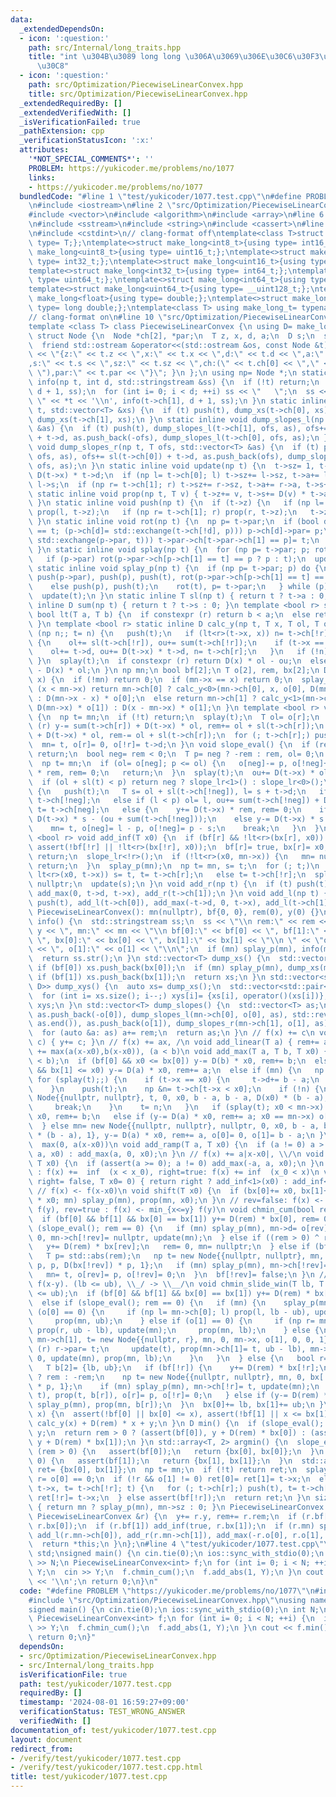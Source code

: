 ```yaml
---
data:
  _extendedDependsOn:
  - icon: ':question:'
    path: src/Internal/long_traits.hpp
    title: "int \u304B\u3089 long long \u306A\u3069\u306E\u30C6\u30F3\u30D7\u30EC\u30FC\
      \u30C8"
  - icon: ':question:'
    path: src/Optimization/PiecewiseLinearConvex.hpp
    title: src/Optimization/PiecewiseLinearConvex.hpp
  _extendedRequiredBy: []
  _extendedVerifiedWith: []
  _isVerificationFailed: true
  _pathExtension: cpp
  _verificationStatusIcon: ':x:'
  attributes:
    '*NOT_SPECIAL_COMMENTS*': ''
    PROBLEM: https://yukicoder.me/problems/no/1077
    links:
    - https://yukicoder.me/problems/no/1077
  bundledCode: "#line 1 \"test/yukicoder/1077.test.cpp\"\n#define PROBLEM \"https://yukicoder.me/problems/no/1077\"\
    \n#include <iostream>\n#line 2 \"src/Optimization/PiecewiseLinearConvex.hpp\"\n\
    #include <vector>\n#include <algorithm>\n#include <array>\n#line 6 \"src/Optimization/PiecewiseLinearConvex.hpp\"\
    \n#include <sstream>\n#include <string>\n#include <cassert>\n#line 2 \"src/Internal/long_traits.hpp\"\
    \n#include <cstdint>\n// clang-format off\ntemplate<class T>struct make_long{using\
    \ type= T;};\ntemplate<>struct make_long<int8_t>{using type= int16_t;};\ntemplate<>struct\
    \ make_long<uint8_t>{using type= uint16_t;};\ntemplate<>struct make_long<int16_t>{using\
    \ type= int32_t;};\ntemplate<>struct make_long<uint16_t>{using type= uint32_t;};\n\
    template<>struct make_long<int32_t>{using type= int64_t;};\ntemplate<>struct make_long<uint32_t>{using\
    \ type= uint64_t;};\ntemplate<>struct make_long<int64_t>{using type= __int128_t;};\n\
    template<>struct make_long<uint64_t>{using type= __uint128_t;};\ntemplate<>struct\
    \ make_long<float>{using type= double;};\ntemplate<>struct make_long<double>{using\
    \ type= long double;};\ntemplate<class T> using make_long_t= typename make_long<T>::type;\n\
    // clang-format on\n#line 10 \"src/Optimization/PiecewiseLinearConvex.hpp\"\n\
    template <class T> class PiecewiseLinearConvex {\n using D= make_long_t<T>;\n\
    \ struct Node {\n  Node *ch[2], *par;\n  T z, x, d, a;\n  D s;\n  size_t sz;\n\
    \  friend std::ostream &operator<<(std::ostream &os, const Node &t) { return os\
    \ << \"{z:\" << t.z << \",x:\" << t.x << \",d:\" << t.d << \",a:\" << t.a << \"\
    ,s:\" << t.s << \",sz:\" << t.sz << \",ch:(\" << t.ch[0] << \",\" << t.ch[1] <<\
    \ \"),par:\" << t.par << \"}\"; }\n };\n using np= Node *;\n static inline void\
    \ info(np t, int d, std::stringstream &ss) {\n  if (!t) return;\n  push(t), info(t->ch[0],\
    \ d + 1, ss);\n  for (int i= 0; i < d; ++i) ss << \"   \";\n  ss << \" \u25A0\
    \ \" << *t << '\\n', info(t->ch[1], d + 1, ss);\n }\n static inline void dump_xs(np\
    \ t, std::vector<T> &xs) {\n  if (t) push(t), dump_xs(t->ch[0], xs), xs.push_back(t->x),\
    \ dump_xs(t->ch[1], xs);\n }\n static inline void dump_slopes_l(np t, T ofs, std::vector<T>\
    \ &as) {\n  if (t) push(t), dump_slopes_l(t->ch[1], ofs, as), ofs+= sl(t->ch[1])\
    \ + t->d, as.push_back(-ofs), dump_slopes_l(t->ch[0], ofs, as);\n }\n static inline\
    \ void dump_slopes_r(np t, T ofs, std::vector<T> &as) {\n  if (t) push(t), dump_slopes_r(t->ch[0],\
    \ ofs, as), ofs+= sl(t->ch[0]) + t->d, as.push_back(ofs), dump_slopes_r(t->ch[1],\
    \ ofs, as);\n }\n static inline void update(np t) {\n  t->sz= 1, t->a= t->d, t->s=\
    \ D(t->x) * t->d;\n  if (np l= t->ch[0]; l) t->sz+= l->sz, t->a+= l->a, t->s+=\
    \ l->s;\n  if (np r= t->ch[1]; r) t->sz+= r->sz, t->a+= r->a, t->s+= r->s;\n }\n\
    \ static inline void prop(np t, T v) { t->z+= v, t->s+= D(v) * t->a, t->x+= v;\
    \ }\n static inline void push(np t) {\n  if (t->z) {\n   if (np l= t->ch[0]; l)\
    \ prop(l, t->z);\n   if (np r= t->ch[1]; r) prop(r, t->z);\n   t->z= 0;\n  }\n\
    \ }\n static inline void rot(np t) {\n  np p= t->par;\n  if (bool d= p->ch[1]\
    \ == t; (p->ch[d]= std::exchange(t->ch[!d], p))) p->ch[d]->par= p;\n  if ((t->par=\
    \ std::exchange(p->par, t))) t->par->ch[t->par->ch[1] == p]= t;\n  update(p);\n\
    \ }\n static inline void splay(np t) {\n  for (np p= t->par; p; rot(t), p= t->par)\n\
    \   if (p->par) rot(p->par->ch[p->ch[1] == t] == p ? p : t);\n  update(t);\n }\n\
    \ static inline void splay_p(np t) {\n  if (np p= t->par; p) do {\n    if (p->par)\
    \ push(p->par), push(p), push(t), rot(p->par->ch[p->ch[1] == t] == p ? p : t);\n\
    \    else push(p), push(t);\n    rot(t), p= t->par;\n   } while (p);\n  else push(t);\n\
    \  update(t);\n }\n static inline T sl(np t) { return t ? t->a : 0; }\n static\
    \ inline D sum(np t) { return t ? t->s : 0; }\n template <bool r> static inline\
    \ bool lt(T a, T b) {\n  if constexpr (r) return b < a;\n  else return a < b;\n\
    \ }\n template <bool r> static inline D calc_y(np t, T x, T ol, T ou) {\n  for\
    \ (np n;; t= n) {\n   push(t);\n   if (lt<r>(t->x, x)) n= t->ch[!r];\n   else\
    \ {\n    ol+= sl(t->ch[!r]), ou+= sum(t->ch[!r]);\n    if (t->x == x) break;\n\
    \    ol+= t->d, ou+= D(t->x) * t->d, n= t->ch[r];\n   }\n   if (!n) break;\n \
    \ }\n  splay(t);\n  if constexpr (r) return D(x) * ol - ou;\n  else return ou\
    \ - D(x) * ol;\n }\n np mn;\n bool bf[2];\n T o[2], rem, bx[2];\n D y;\n D calc_y(T\
    \ x) {\n  if (!mn) return 0;\n  if (mn->x == x) return 0;\n  splay_p(mn);\n  if\
    \ (x < mn->x) return mn->ch[0] ? calc_y<0>(mn->ch[0], x, o[0], D(mn->x) * o[0])\
    \ : D(mn->x - x) * o[0];\n  else return mn->ch[1] ? calc_y<1>(mn->ch[1], x, o[1],\
    \ D(mn->x) * o[1]) : D(x - mn->x) * o[1];\n }\n template <bool r> void slope_lr()\
    \ {\n  np t= mn;\n  if (!t) return;\n  splay(t);\n  T ol= o[r];\n  if constexpr\
    \ (r) y-= sum(t->ch[r]) + D(t->x) * ol, rem+= ol + sl(t->ch[r]);\n  else y+= sum(t->ch[r])\
    \ + D(t->x) * ol, rem-= ol + sl(t->ch[r]);\n  for (; t->ch[r];) push(t), t= t->ch[r];\n\
    \  mn= t, o[r]= 0, o[!r]= t->d;\n }\n void slope_eval() {\n  if (rem == 0 || !mn)\
    \ return;\n  bool neg= rem < 0;\n  T p= neg ? -rem : rem, ol= 0;\n  D ou= 0;\n\
    \  np t= mn;\n  if (ol= o[neg]; p <= ol) {\n   o[neg]-= p, o[!neg]+= p, y+= D(t->x)\
    \ * rem, rem= 0;\n   return;\n  }\n  splay(t);\n  ou+= D(t->x) * ol;\n  t= t->ch[neg];\n\
    \  if (ol + sl(t) < p) return neg ? slope_lr<1>() : slope_lr<0>();\n  for (;;)\
    \ {\n   push(t);\n   T s= ol + sl(t->ch[!neg]), l= s + t->d;\n   if (p < s) t=\
    \ t->ch[!neg];\n   else if (l < p) ol= l, ou+= sum(t->ch[!neg]) + D(t->x) * t->d,\
    \ t= t->ch[neg];\n   else {\n    y+= D(t->x) * rem, rem= 0;\n    if (neg) y+=\
    \ D(t->x) * s - (ou + sum(t->ch[!neg]));\n    else y-= D(t->x) * s - (ou + sum(t->ch[!neg]));\n\
    \    mn= t, o[neg]= l - p, o[!neg]= p - s;\n    break;\n   }\n  }\n }\n template\
    \ <bool r> void add_inf(T x0) {\n  if (bf[r] && !lt<r>(bx[r], x0)) return;\n \
    \ assert(!bf[!r] || !lt<r>(bx[!r], x0));\n  bf[r]= true, bx[r]= x0;\n  if (!mn)\
    \ return;\n  slope_lr<!r>();\n  if (!lt<r>(x0, mn->x)) {\n   mn= nullptr;\n  \
    \ return;\n  }\n  splay_p(mn);\n  np t= mn, s= t;\n  for (; t;)\n   if (push(t);\
    \ lt<r>(x0, t->x)) s= t, t= t->ch[r];\n   else t= t->ch[!r];\n  splay(s), s->ch[r]=\
    \ nullptr;\n  update(s);\n }\n void add_r(np t) {\n  if (t) push(t), add_r(t->ch[0]),\
    \ add_max(0, t->d, t->x), add_r(t->ch[1]);\n }\n void add_l(np t) {\n  if (t)\
    \ push(t), add_l(t->ch[0]), add_max(-t->d, 0, t->x), add_l(t->ch[1]);\n }\npublic:\n\
    \ PiecewiseLinearConvex(): mn(nullptr), bf{0, 0}, rem(0), y(0) {}\n std::string\
    \ info() {\n  std::stringstream ss;\n  ss << \"\\n rem:\" << rem << \", y:\" <<\
    \ y << \", mn:\" << mn << \"\\n bf[0]:\" << bf[0] << \", bf[1]:\" << bf[1] <<\
    \ \", bx[0]:\" << bx[0] << \", bx[1]:\" << bx[1] << \"\\n \" << \"o[0]:\" << o[0]\
    \ << \", o[1]:\" << o[1] << \"\\n\";\n  if (mn) splay_p(mn), info(mn, 0, ss);\n\
    \  return ss.str();\n }\n std::vector<T> dump_xs() {\n  std::vector<T> xs;\n \
    \ if (bf[0]) xs.push_back(bx[0]);\n  if (mn) splay_p(mn), dump_xs(mn, xs);\n \
    \ if (bf[1]) xs.push_back(bx[1]);\n  return xs;\n }\n std::vector<std::pair<T,\
    \ D>> dump_xys() {\n  auto xs= dump_xs();\n  std::vector<std::pair<T, D>> xys(xs.size());\n\
    \  for (int i= xs.size(); i--;) xys[i]= {xs[i], operator()(xs[i])};\n  return\
    \ xys;\n }\n std::vector<T> dump_slopes() {\n  std::vector<T> as;\n  if (mn) splay_p(mn),\
    \ as.push_back(-o[0]), dump_slopes_l(mn->ch[0], o[0], as), std::reverse(as.begin(),\
    \ as.end()), as.push_back(o[1]), dump_slopes_r(mn->ch[1], o[1], as);\n  else as.push_back(0);\n\
    \  for (auto &a: as) a+= rem;\n  return as;\n }\n // f(x) += c\n void add_const(D\
    \ c) { y+= c; }\n // f(x) += ax, /\n void add_linear(T a) { rem+= a; }\n //  f(x)\
    \ += max(a(x-x0),b(x-x0)), (a < b)\n void add_max(T a, T b, T x0) {\n  assert(a\
    \ < b);\n  if (bf[0] && x0 <= bx[0]) y-= D(b) * x0, rem+= b;\n  else if (bf[1]\
    \ && bx[1] <= x0) y-= D(a) * x0, rem+= a;\n  else if (mn) {\n   np t= mn;\n  \
    \ for (splay(t);;) {\n    if (t->x == x0) {\n     t->d+= b - a;\n     break;\n\
    \    }\n    push(t);\n    np &n= t->ch[t->x < x0];\n    if (!n) {\n     n= new\
    \ Node{{nullptr, nullptr}, t, 0, x0, b - a, b - a, D(x0) * (b - a), 1}, t= n;\n\
    \     break;\n    }\n    t= n;\n   }\n   if (splay(t); x0 < mn->x) y-= D(b) *\
    \ x0, rem+= b;\n   else if (y-= D(a) * x0, rem+= a; x0 == mn->x) o[1]+= b - a;\n\
    \  } else mn= new Node{{nullptr, nullptr}, nullptr, 0, x0, b - a, b - a, D(x0)\
    \ * (b - a), 1}, y-= D(a) * x0, rem+= a, o[0]= 0, o[1]= b - a;\n }\n // f(x) +=\
    \  max(0, a(x-x0))\n void add_ramp(T a, T x0) {\n  if (a != 0) a > 0 ? add_max(0,\
    \ a, x0) : add_max(a, 0, x0);\n }\n // f(x) += a|x-x0|, \\/\n void add_abs(T a,\
    \ T x0) {\n  if (assert(a >= 0); a != 0) add_max(-a, a, x0);\n }\n // right=false\
    \ : f(x) +=  inf  (x < x_0), right=true: f(x) += inf  (x_0 < x)\n void add_inf(bool\
    \ right= false, T x0= 0) { return right ? add_inf<1>(x0) : add_inf<0>(x0); }\n\
    \ // f(x) <- f(x-x0)\n void shift(T x0) {\n  if (bx[0]+= x0, bx[1]+= x0, y-= D(rem)\
    \ * x0; mn) splay_p(mn), prop(mn, x0);\n }\n // rev=false: f(x) <- min_{y<=x}\
    \ f(y), rev=true : f(x) <- min_{x<=y} f(y)\n void chmin_cum(bool rev= false) {\n\
    \  if (bf[0] && bf[1] && bx[0] == bx[1]) y+= D(rem) * bx[0], rem= 0;\n  else if\
    \ (slope_eval(); rem == 0) {\n   if (mn) splay_p(mn), mn->d= o[rev], o[!rev]=\
    \ 0, mn->ch[!rev]= nullptr, update(mn);\n  } else if ((rem > 0) ^ rev) {\n   assert(bf[rev]);\n\
    \   y+= D(rem) * bx[rev];\n   rem= 0, mn= nullptr;\n  } else if (bf[!rev]) {\n\
    \   T p= std::abs(rem);\n   np t= new Node{{nullptr, nullptr}, mn, 0, bx[!rev],\
    \ p, p, D(bx[!rev]) * p, 1};\n   if (mn) splay_p(mn), mn->ch[!rev]= t, update(mn);\n\
    \   mn= t, o[rev]= p, o[!rev]= 0;\n  }\n  bf[!rev]= false;\n }\n //  f(x) <- min_{lb<=y<=ub}\
    \ f(x-y). (lb <= ub), \\_/ -> \\__/\n void chmin_slide_win(T lb, T ub) {\n  assert(lb\
    \ <= ub);\n  if (bf[0] && bf[1] && bx[0] == bx[1]) y+= D(rem) * bx[0], rem= 0;\n\
    \  else if (slope_eval(); rem == 0) {\n   if (mn) {\n    splay_p(mn);\n    if\
    \ (o[0] == 0) {\n     if (np l= mn->ch[0]; l) prop(l, lb - ub), update(mn);\n\
    \     prop(mn, ub);\n    } else if (o[1] == 0) {\n     if (np r= mn->ch[1]; r)\
    \ prop(r, ub - lb), update(mn);\n     prop(mn, lb);\n    } else {\n     np r=\
    \ mn->ch[1], t= new Node{{nullptr, r}, mn, 0, mn->x, o[1], 0, 0, 1};\n     if\
    \ (r) r->par= t;\n     update(t), prop(mn->ch[1]= t, ub - lb), mn->d= o[0], o[1]=\
    \ 0, update(mn), prop(mn, lb);\n    }\n   }\n  } else {\n   bool r= rem > 0;\n\
    \   T b[2]= {lb, ub};\n   if (bf[!r]) {\n    y+= D(rem) * bx[!r];\n    T p= r\
    \ ? rem : -rem;\n    np t= new Node{{nullptr, nullptr}, mn, 0, bx[!r], p, p, D(bx[!r])\
    \ * p, 1};\n    if (mn) splay_p(mn), mn->ch[!r]= t, update(mn);\n    rem= 0, splay(mn=\
    \ t), prop(t, b[r]), o[r]= p, o[!r]= 0;\n   } else if (y-= D(rem) * b[r]; mn)\
    \ splay_p(mn), prop(mn, b[r]);\n  }\n  bx[0]+= lb, bx[1]+= ub;\n }\n D operator()(T\
    \ x) {\n  assert(!bf[0] || bx[0] <= x), assert(!bf[1] || x <= bx[1]);\n  return\
    \ calc_y(x) + D(rem) * x + y;\n }\n D min() {\n  if (slope_eval(); rem == 0) return\
    \ y;\n  return rem > 0 ? (assert(bf[0]), y + D(rem) * bx[0]) : (assert(bf[1]),\
    \ y + D(rem) * bx[1]);\n }\n std::array<T, 2> argmin() {\n  slope_eval();\n  if\
    \ (rem > 0) {\n   assert(bf[0]);\n   return {bx[0], bx[0]};\n  }\n  if (rem <\
    \ 0) {\n   assert(bf[1]);\n   return {bx[1], bx[1]};\n  }\n  std::array<T, 2>\
    \ ret= {bx[0], bx[1]};\n  np t= mn;\n  if (!t) return ret;\n  splay(t);\n  bool\
    \ r= o[0] == 0;\n  if (!r && o[1] != 0) ret[0]= ret[1]= t->x;\n  else if (ret[r]=\
    \ t->x, t= t->ch[!r]; t) {\n   for (; t->ch[r];) push(t), t= t->ch[r];\n   splay(t),\
    \ ret[!r]= t->x;\n  } else assert(bf[!r]);\n  return ret;\n }\n size_t size()\
    \ { return mn ? splay_p(mn), mn->sz : 0; }\n PiecewiseLinearConvex &operator+=(const\
    \ PiecewiseLinearConvex &r) {\n  y+= r.y, rem+= r.rem;\n  if (r.bf[0]) add_inf(false,\
    \ r.bx[0]);\n  if (r.bf[1]) add_inf(true, r.bx[1]);\n  if (r.mn) splay(r.mn),\
    \ add_l(r.mn->ch[0]), add_r(r.mn->ch[1]), add_max(-r.o[0], r.o[1], r.mn->x);\n\
    \  return *this;\n }\n};\n#line 4 \"test/yukicoder/1077.test.cpp\"\nusing namespace\
    \ std;\nsigned main() {\n cin.tie(0);\n ios::sync_with_stdio(0);\n int N;\n cin\
    \ >> N;\n PiecewiseLinearConvex<int> f;\n for (int i= 0; i < N; ++i) {\n  int\
    \ Y;\n  cin >> Y;\n  f.chmin_cum();\n  f.add_abs(1, Y);\n }\n cout << f.min()\
    \ << '\\n';\n return 0;\n}\n"
  code: "#define PROBLEM \"https://yukicoder.me/problems/no/1077\"\n#include <iostream>\n\
    #include \"src/Optimization/PiecewiseLinearConvex.hpp\"\nusing namespace std;\n\
    signed main() {\n cin.tie(0);\n ios::sync_with_stdio(0);\n int N;\n cin >> N;\n\
    \ PiecewiseLinearConvex<int> f;\n for (int i= 0; i < N; ++i) {\n  int Y;\n  cin\
    \ >> Y;\n  f.chmin_cum();\n  f.add_abs(1, Y);\n }\n cout << f.min() << '\\n';\n\
    \ return 0;\n}"
  dependsOn:
  - src/Optimization/PiecewiseLinearConvex.hpp
  - src/Internal/long_traits.hpp
  isVerificationFile: true
  path: test/yukicoder/1077.test.cpp
  requiredBy: []
  timestamp: '2024-08-01 16:59:27+09:00'
  verificationStatus: TEST_WRONG_ANSWER
  verifiedWith: []
documentation_of: test/yukicoder/1077.test.cpp
layout: document
redirect_from:
- /verify/test/yukicoder/1077.test.cpp
- /verify/test/yukicoder/1077.test.cpp.html
title: test/yukicoder/1077.test.cpp
---
```

